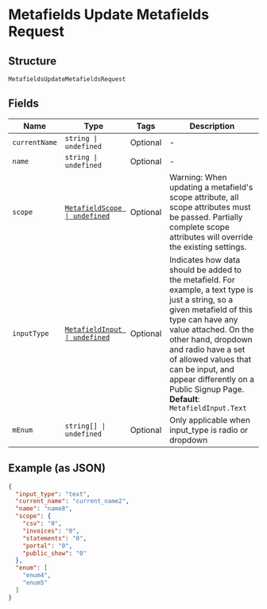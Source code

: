
# Metafields Update Metafields Request

## Structure

`MetafieldsUpdateMetafieldsRequest`

## Fields

| Name | Type | Tags | Description |
|  --- | --- | --- | --- |
| `currentName` | `string \| undefined` | Optional | - |
| `name` | `string \| undefined` | Optional | - |
| `scope` | [`MetafieldScope \| undefined`](../../doc/models/metafield-scope.md) | Optional | Warning: When updating a metafield's scope attribute, all scope attributes must be passed. Partially complete scope attributes will override the existing settings. |
| `inputType` | [`MetafieldInput \| undefined`](../../doc/models/metafield-input.md) | Optional | Indicates how data should be added to the metafield. For example, a text type is just a string, so a given metafield of this type can have any value attached. On the other hand, dropdown and radio have a set of allowed values that can be input, and appear differently on a Public Signup Page.<br>**Default**: `MetafieldInput.Text` |
| `mEnum` | `string[] \| undefined` | Optional | Only applicable when input_type is radio or dropdown |

## Example (as JSON)

```json
{
  "input_type": "text",
  "current_name": "current_name2",
  "name": "name8",
  "scope": {
    "csv": "0",
    "invoices": "0",
    "statements": "0",
    "portal": "0",
    "public_show": "0"
  },
  "enum": [
    "enum4",
    "enum5"
  ]
}
```

